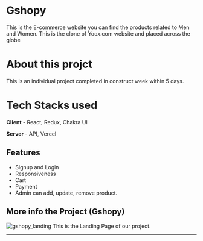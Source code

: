 # Gshopy
This is the E-commerce website you can find the products related to Men and Women. This is the clone of Yoox.com website and placed across the globe

# About this projct
  This is an individual project completed in construct week within 5 days.
  
# Tech Stacks used
  **Client** - React, Redux, Chakra UI
  
  **Server** - API, Vercel
  
## Features
- Signup and Login
- Responsiveness
- Cart 
- Payment
- Admin can add, update, remove product.

## More info the Project (Gshopy)

![gshopy_landing](https://user-images.githubusercontent.com/107459781/210255719-137fa2d3-f4ae-46c7-8bc3-875aa116c522.png)
This is the Landing Page of our project. 

*******************************************************************************************************************************
